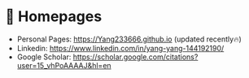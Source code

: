 # 📎 Homepages
- Personal Pages: https://Yang233666.github.io (updated recently🔥)
- Linkedin: https://www.linkedin.com/in/yang-yang-144192190/
- Google Scholar: https://scholar.google.com/citations?user=15_vhPoAAAAJ&hl=en
<!--  - DBLP: https://dblp.org/pid/75/6568-6.html -->
